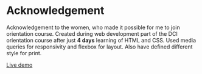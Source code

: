 # Acknowledgement

Acknowledgement to the women, who made it possible for me to join orientation course. Created during web development part of the DCI orientation course after just **4 days** learning of HTML and CSS. Used media queries for responsivity and flexbox for layout. Also have defined different style for print.

[Live demo](https://alice-rez.github.io/microsite---Acknowledgement/)
